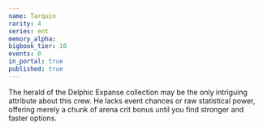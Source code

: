 ```yaml
---
name: Tarquin
rarity: 4
series: ent
memory_alpha:
bigbook_tier: 10
events: 0
in_portal: true
published: true
---
```


The herald of the Delphic Expanse collection may be the only intriguing attribute about this crew. He lacks event chances or raw statistical power, offering merely a chunk of arena crit bonus until you find stronger and faster options.
